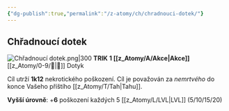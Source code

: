 ```yaml
---
{"dg-publish":true,"permalink":"/z-atomy/ch/chradnouci-dotek/"}
---
```


## Chřadnoucí dotek
![Chřadnoucí dotek.png|300](/img/user/z_img/Ch%C5%99adnouc%C3%AD%20dotek.png)
**TRIK**
**1 [[z_Atomy/A/Akce\|Akce]]**
[[z_Atomy/0-9/🫱\|🫱]] Dotyk

Cíl utrží **1k12** nekrotického poškození. 
Cíl je považován za *nemrtvého* do konce Vašeho příštího [[z_Atomy/T/Tah\|Tahu]].

**Vyšší úrovně**: +**6** poškození každých 5 [[z_Atomy/L/LVL\|LVL]] (5/10/15/20)